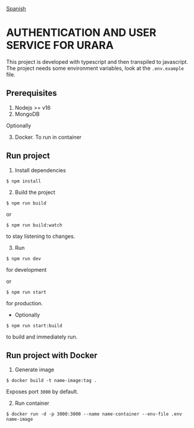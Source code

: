 [Spanish](README-es.md)

# AUTHENTICATION AND USER SERVICE FOR URARA

This project is developed with typescript and then transpiled to javascript.    
The project needs some environment variables, look at the `.env.example` file.

## Prerequisites

1. Nodejs >= v16
2. MongoDB

Optionally

3. Docker. To run in container

## Run project

1. Install dependencies 
```shell
$ npm install
```

2. Build the project

```shell
$ npm run build
```

or

```shell
$ npm run build:watch
```
to stay listening to changes.

3. Run

```shell
$ npm run dev
```
for development

or

```shell
$ npm run start
```
for production.

- Optionally
```shell
$ npm run start:build
```
to build and immediately run.

## Run project with Docker

1. Generate image
```shell
$ docker build -t name-image:tag .
```
Exposes port `3000` by default.

2. Run container
```shell
$ docker run -d -p 3000:3000 --name name-container --env-file .env name-image
```